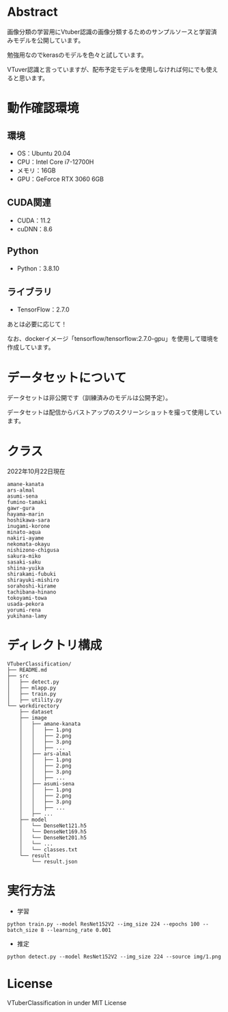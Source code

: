 # Abstract
画像分類の学習用にVtuber認識の画像分類するためのサンプルソースと学習済みモデルを公開しています。

勉強用なのでkerasのモデルを色々と試しています。

VTuver認識と言っていますが、配布予定モデルを使用しなければ何にでも使えると思います。

# 動作確認環境
## 環境
- OS：Ubuntu 20.04
- CPU：Intel Core i7-12700H
- メモリ：16GB
- GPU：GeForce RTX 3060 6GB

## CUDA関連
- CUDA：11.2
- cuDNN：8.6

## Python
- Python：3.8.10

## ライブラリ
- TensorFlow：2.7.0

あとは必要に応じて！

なお、dockerイメージ「tensorflow/tensorflow:2.7.0-gpu」を使用して環境を作成しています。

# データセットについて
データセットは非公開です（訓練済みのモデルは公開予定）。

データセットは配信からバストアップのスクリーンショットを撮って使用しています。

# クラス
2022年10月22日現在
```
amane-kanata
ars-almal
asumi-sena
fumino-tamaki
gawr-gura
hayama-marin
hoshikawa-sara
inugami-korone
minato-aqua
nakiri-ayame
nekomata-okayu
nishizono-chigusa
sakura-miko
sasaki-saku
shiina-yuika
shirakami-fubuki
shirayuki-mishiro
sorahoshi-kirame
tachibana-hinano
tokoyami-towa
usada-pekora
yorumi-rena
yukihana-lamy
```

# ディレクトリ構成
```
VTuberClassification/
├── README.md
├── src
│   ├── detect.py
│   ├── mlapp.py
│   ├── train.py
│   ├── utility.py
└── workdirectory
    ├── dataset
    ├── image
    │   ├── amane-kanata
    │   │   ├── 1.png
    │   │   ├── 2.png
    │   │   ├── 3.png
    │   │   ├── ...
    │   ├── ars-almal
    │   │   ├── 1.png
    │   │   ├── 2.png
    │   │   ├── 3.png
    │   │   ├── ...
    │   ├── asumi-sena
    │   │   ├── 1.png
    │   │   ├── 2.png
    │   │   ├── 3.png
    │   │   ├── ...
    │   ├── ...
    ├── model
    │   └── DenseNet121.h5
    │   └── DenseNet169.h5
    │   └── DenseNet201.h5
    │   └── ...
    │   └── classes.txt
    └── result
        └── result.json
```

# 実行方法
- 学習
```
python train.py --model ResNet152V2 --img_size 224 --epochs 100 --batch_size 8 --learning_rate 0.001
```

- 推定
```
python detect.py --model ResNet152V2 --img_size 224 --source img/1.png
```

# License
VTuberClassification in under MIT License